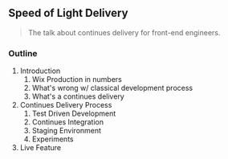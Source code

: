 ## Speed of Light Delivery 

> The talk about continues delivery for front-end engineers.

### Outline
1. Introduction
    1. Wix Production in numbers
    1. What's wrong w/ classical development process
    1. What's a continues delivery
1. Continues Delivery Process
    1. Test Driven Development
    1. Continues Integration
    1. Staging Environment
    1. Experiments
1. Live Feature
